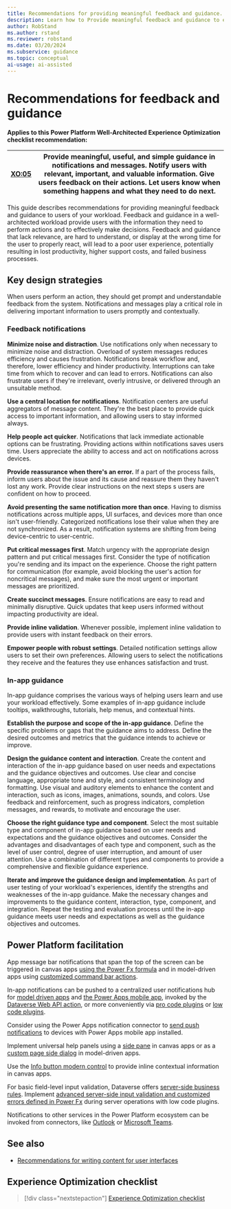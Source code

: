 ```yaml
---
title: Recommendations for providing meaningful feedback and guidance. 
description: Learn how to Provide meaningful feedback and guidance to ensure consistent success with user experience optimization.
author: RobStand
ms.author: rstand
ms.reviewer: robstand
ms.date: 03/20/2024
ms.subservice: guidance
ms.topic: conceptual
ai-usage: ai-assisted
---
```


# Recommendations for feedback and guidance

**Applies to this Power Platform Well-Architected Experience Optimization checklist recommendation:**

|[XO:05](checklist.md)| **Provide meaningful, useful, and simple guidance in notifications and messages. Notify users with relevant, important, and valuable information. Give users feedback on their actions. Let users know when something happens and what they need to do next.** |
|---|---|

This guide describes recommendations for providing meaningful feedback and guidance to users of your workload. Feedback and guidance in a well-architected workload provide users with the information they need to perform actions and to effectively make decisions. Feedback and guidance that lack relevance, are hard to understand, or display at the wrong time for the user to properly react, will lead to a poor user experience, potentially resulting in lost productivity, higher support costs, and failed business processes.

## Key design strategies

When users perform an action, they should get prompt and understandable feedback from the system. Notifications and messages play a critical role in delivering important information to users promptly and contextually.

### Feedback notifications

**Minimize noise and distraction**. Use notifications only when necessary to minimize noise and distraction. Overload of system messages reduces efficiency and causes frustration. Notifications break workflow and, therefore, lower efficiency and hinder productivity. Interruptions can take time from which to recover and can lead to errors. Notifications can also frustrate users if they're irrelevant, overly intrusive, or delivered through an unsuitable method.

**Use a central location for notifications**. Notification centers are useful aggregators of message content. They're the best place to provide quick access to important information, and allowing users to stay informed always.

**Help people act quicker**. Notifications that lack immediate actionable options can be frustrating. Providing actions within notifications saves users time. Users appreciate the ability to access and act on notifications across devices.

**Provide reassurance when there's an error.** If a part of the process fails, inform users about the issue and its cause and reassure them they haven't lost any work. Provide clear instructions on the next steps s users are confident on how to proceed.

**Avoid presenting the same notification more than once**. Having to dismiss notifications across multiple apps, UI surfaces, and devices more than once isn't user-friendly. Categorized notifications lose their value when they are not synchronized. As a result, notification systems are shifting from being device-centric to user-centric.

**Put critical messages first**. Match urgency with the appropriate design pattern and put critical messages first. Consider the type of notification you're sending and its impact on the experience. Choose the right pattern for communication (for example, avoid blocking the user's action for noncritical messages), and make sure the most urgent or important messages are prioritized.

**Create succinct messages**. Ensure notifications are easy to read and minimally disruptive. Quick updates that keep users informed without impacting productivity are ideal.

**Provide inline validation**. Whenever possible, implement inline validation to provide users with instant feedback on their errors.

**Empower people with robust settings**. Detailed notification settings allow users to set their own preferences. Allowing users to select the notifications they receive and the features they use enhances satisfaction and trust.

### In-app guidance

In-app guidance comprises the various ways of helping users learn and use your workload effectively. Some examples of in-app guidance include tooltips, walkthroughs, tutorials, help menus, and contextual hints.

**Establish the purpose and scope of the in-app guidance**. Define the specific problems or gaps that the guidance aims to address. Define the desired outcomes and metrics that the guidance intends to achieve or improve.

**Design the guidance content and interaction**. Create the content and interaction of the in-app guidance based on user needs and expectations and the guidance objectives and outcomes. Use clear and concise language, appropriate tone and style, and consistent terminology and formatting. Use visual and auditory elements to enhance the content and interaction, such as icons, images, animations, sounds, and colors. Use feedback and reinforcement, such as progress indicators, completion messages, and rewards, to motivate and encourage the user.

**Choose the right guidance type and component**. Select the most suitable type and component of in-app guidance based on user needs and expectations and the guidance objectives and outcomes. Consider the advantages and disadvantages of each type and component, such as the level of user control, degree of user interruption, and amount of user attention. Use a combination of different types and components to provide a comprehensive and flexible guidance experience.

**Iterate and improve the guidance design and implementation**. As part of user testing of your workload's experiences, identify the strengths and weaknesses of the in-app guidance. Make the necessary changes and improvements to the guidance content, interaction, type, component, and integration. Repeat the testing and evaluation process until the in-app guidance meets user needs and expectations as well as the guidance objectives and outcomes.

## Power Platform facilitation

App message bar notifications that span the top of the screen can be triggered in canvas apps [using the Power Fx formula](/power-platform/power-fx/reference/function-showerror) and in model-driven apps using [customized command bar actions](/power-apps/maker/model-driven-apps/commanding-use-powerfx).

In-app notifications can be pushed to a centralized user notifications hub for [model driven apps](/power-apps/user/notifications) and [the Power Apps mobile app](/power-apps/mobile/mobile-notifications), invoked by the [Dataverse Web API action](/power-apps/developer/data-platform/webapi/reference/sendappnotification), or more conveniently via [pro code plugins](/power-apps/developer/model-driven-apps/clientapi/send-in-app-notifications?tabs=clientapi) or [low code plugins](/power-apps/maker/data-platform/lowcode-plug-ins-examples#send-in-app-notifications-based-on-an-instant-action).

Consider using the Power Apps notification connector to [send push notifications](/power-apps/maker/canvas-apps/add-notifications) to devices with Power Apps mobile app installed.

Implement universal help panels using a [side pane](/power-platform/guidance/creator-kit/panel) in canvas apps or as a [custom page side dialog](/power-apps/developer/model-driven-apps/clientapi/navigate-to-custom-page-examples#open-as-a-side-dialog) in model-driven apps.

Use the [Info button modern control](/power-apps/maker/canvas-apps/controls/modern-controls/modern-control-info-button) to provide inline contextual information in canvas apps.

For basic field-level input validation, Dataverse offers [server-side business rules](/power-apps/maker/data-platform/data-platform-create-business-rule). Implement [advanced server-side input validation and customized errors defined in Power Fx](/power-apps/maker/data-platform/lowcode-plug-ins-examples#input-validation-and-custom-errors) during server operations with low code plugins.

Notifications to other services in the Power Platform ecosystem can be invoked from connectors, like [Outlook](/power-apps/teams/add-app-notifications) or [Microsoft Teams](/templates/details/52f77e0cde234231903129fce1327763/notify-a-user-in-teams/).

## See also

- [Recommendations for writing content for user interfaces](user-interface-content.md)

## Experience Optimization checklist

> [!div class="nextstepaction"]
> [Experience Optimization checklist](checklist.md)
